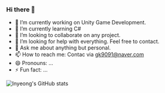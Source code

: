 ### Hi there 👋
- 🔭 I’m currently working on Unity Game Development.
- 🌱 I’m currently learning C#
- 👯 I’m looking to collaborate on any project.
- 🤔 I’m looking for help with everything. Feel free to contact.
- 💬 Ask me about anything but personal.
- 📫 How to reach me: Contac via gk9091@naver.com
- 😄 Pronouns: ...
- ⚡ Fun fact: ...

![Inyeong's GitHub stats](https://github-readme-stats.vercel.app/api?username=swimmin99&show_icons=true&theme=graywhite)
